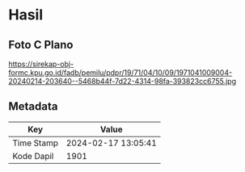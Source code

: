# Hasil

## Foto C Plano

https://sirekap-obj-formc.kpu.go.id/fadb/pemilu/pdpr/19/71/04/10/09/1971041009004-20240214-203640--5468b44f-7d22-4314-98fa-393823cc6755.jpg


## Metadata

| Key        | Value               |
| ---------- | ------------------- |
| Time Stamp | 2024-02-17 13:05:41 |
| Kode Dapil | 1901                |



